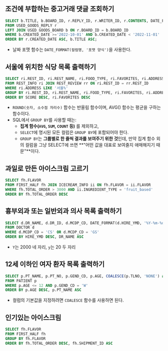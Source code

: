 ## 조건에 부합하는 중고거래 댓글 조회하기

```sql
SELECT b.TITLE, b.BOARD_ID, r.REPLY_ID, r.WRITER_ID, r.CONTENTS, DATE_FORMAT(r.CREATED_DATE, '%Y-%m-%d') as CREATED_DATE
FROM USED_GOODS_REPLY r 
LEFT JOIN USED_GOODS_BOARD b ON r.BOARD_ID = b.BOARD_ID 
WHERE b.CREATED_DATE >='2022-10-01' AND b.CREATED_DATE < '2022-11-01'
ORDER BY r.CREATED_DATE ASC, b.TITLE ASC;
```

-  날짜 포맷 함수는 `DATE_FORMAT(컬럼명, '포맷 양식')`을 사용한다.



## 서울에 위치한 식당 목록 출력하기

```sql
SELECT ri.REST_ID, ri.REST_NAME, ri.FOOD_TYPE, ri.FAVORITES, ri.ADDRESS, ROUND(AVG(rr.REVIEW_SCORE), 2) as SCORE 
FROM REST_INFO ri JOIN REST_REVIEW rr ON ri.REST_ID = rr.REST_ID
WHERE ri.ADDRESS LIKE '서울%'
GROUP BY ri.REST_ID, ri.REST_NAME, ri.FOOD_TYPE, ri.FAVORITES, ri.ADDRESS
ORDER BY SCORE DESC, ri.FAVORITES DESC
```

- `ROUND(숫자, 소수점 자리수)` 함수는 반올림 함수이며, AVG() 함수는 평균을 구하는 함수이다.
- SQL에서 `GROUP BY`를 사용할 때는:
  - **집계 함수(`AVG`, `SUM`, `COUNT` 등)** 를 제외하고,
  - `SELECT`에 명시된 모든 컬럼은 `GROUP BY`에 포함되어야 한다.
  - `GROUP BY`는 **그룹별로 한 줄씩 결과를 보여주기 위한 것**인데, 만약 집계 함수 외의 컬럼을 그냥 SELECT에 쓰면 **"어떤 값을 대표로 보여줄지 애매해지기 때문"**이다.



## 과일로 만든 아이스크림 고르기

```sql
SELECT fh.FLAVOR 
FROM FIRST_HALF fh JOIN ICECREAM_INFO ii ON fh.FLAVOR = ii.FLAVOR
WHERE fh.TOTAL_ORDER > 3000 AND ii.INGREDIENT_TYPE = 'fruit_based'
ORDER BY fh.TOTAL_ORDER DESC
```



## 흉부외과 또는 일반외과 의사 목록 출력하기

```sql
SELECT d.DR_NAME, d.DR_ID, d.MCDP_CD, DATE_FORMAT(d.HIRE_YMD, '%Y-%m-%d') as HIRE_YMD
FROM DOCTOR d
WHERE d.MCDP_CD = 'CS' OR d.MCDP_CD = 'GS'
ORDER BY HIRE_YMD DESC, DR_NAME ASC
```

- `Y`는 2000 네 자리, `y`는 20 두 자리



## 12세 이하인 여자 환자 목록 출력하기

```sql
SELECT p.PT_NAME, p.PT_NO, p.GEND_CD, p.AGE, COALESCE(p.TLNO, 'NONE') as TLNO
FROM PATIENT p
WHERE p.AGE <= 12 AND p.GEND_CD = 'W'
ORDER BY p.AGE DESC, p.PT_NAME ASC
```

- 컬럼의 기본값을 지정하려면 `COALESCE` 함수를 사용하면 된다.



## 인기있는 아이스크림

```sql
SELECT fh.FLAVOR
FROM FIRST_HALF fh
GROUP BY fh.FLAVOR
ORDER BY fh.TOTAL_ORDER DESC, fh.SHIPMENT_ID ASC 
```

